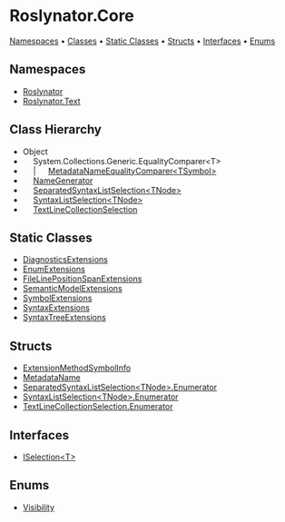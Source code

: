 # Roslynator\.Core

[Namespaces](#namespaces) &#x2022; [Classes](#classes) &#x2022; [Static Classes](#static-classes) &#x2022; [Structs](#structs) &#x2022; [Interfaces](#interfaces) &#x2022; [Enums](#enums)

## Namespaces

* [Roslynator](../../docs/api/Roslynator/README.md)
* [Roslynator.Text](../../docs/api/Roslynator/Text/README.md)

## Class Hierarchy

* Object
* &emsp; System\.Collections\.Generic\.EqualityComparer\<T>
* &emsp; \| &emsp; [MetadataNameEqualityComparer\<TSymbol>](../../docs/api/Roslynator/MetadataNameEqualityComparer-1/README.md)
* &emsp; [NameGenerator](../../docs/api/Roslynator/NameGenerator/README.md)
* &emsp; [SeparatedSyntaxListSelection\<TNode>](../../docs/api/Roslynator/SeparatedSyntaxListSelection-1/README.md)
* &emsp; [SyntaxListSelection\<TNode>](../../docs/api/Roslynator/SyntaxListSelection-1/README.md)
* &emsp; [TextLineCollectionSelection](../../docs/api/Roslynator/Text/TextLineCollectionSelection/README.md)

## Static Classes

* [DiagnosticsExtensions](../../docs/api/Roslynator/DiagnosticsExtensions/README.md)
* [EnumExtensions](../../docs/api/Roslynator/EnumExtensions/README.md)
* [FileLinePositionSpanExtensions](../../docs/api/Roslynator/FileLinePositionSpanExtensions/README.md)
* [SemanticModelExtensions](../../docs/api/Roslynator/SemanticModelExtensions/README.md)
* [SymbolExtensions](../../docs/api/Roslynator/SymbolExtensions/README.md)
* [SyntaxExtensions](../../docs/api/Roslynator/SyntaxExtensions/README.md)
* [SyntaxTreeExtensions](../../docs/api/Roslynator/SyntaxTreeExtensions/README.md)

## Structs

* [ExtensionMethodSymbolInfo](../../docs/api/Roslynator/ExtensionMethodSymbolInfo/README.md)
* [MetadataName](../../docs/api/Roslynator/MetadataName/README.md)
* [SeparatedSyntaxListSelection\<TNode>.Enumerator](../../docs/api/Roslynator/SeparatedSyntaxListSelection-1/Enumerator/README.md)
* [SyntaxListSelection\<TNode>.Enumerator](../../docs/api/Roslynator/SyntaxListSelection-1/Enumerator/README.md)
* [TextLineCollectionSelection.Enumerator](../../docs/api/Roslynator/Text/TextLineCollectionSelection/Enumerator/README.md)

## Interfaces

* [ISelection\<T>](../../docs/api/Roslynator/ISelection-1/README.md)

## Enums

* [Visibility](../../docs/api/Roslynator/Visibility/README.md)
